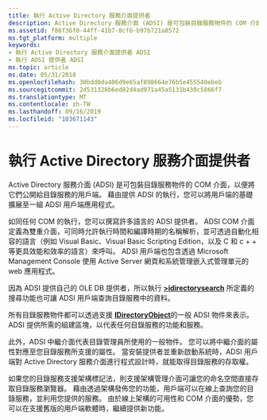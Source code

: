 ```yaml
---
title: 執行 Active Directory 服務介面提供者
description: Active Directory 服務介面 (ADSI) 是可包裝目錄服務物件的 COM 介面，以便將它們公開給目錄服務的用戶端。 藉由提供 ADSI 的執行，您可以將用戶端的基礎擴展至一組 ADSI 用戶端應用程式。
ms.assetid: f86f36f0-44ff-41b7-8cf6-b97b721a8572
ms.tgt_platform: multiple
keywords:
- 執行 Active Directory 服務介面提供者 ADSI
- 執行 ADSI 提供者 ADSI
ms.topic: article
ms.date: 05/31/2018
ms.openlocfilehash: 30bdd0da406d9e65af898664e76b5e455540ebeb
ms.sourcegitcommit: 2d531328b6ed82d4ad971a45a5131b430c5866f7
ms.translationtype: MT
ms.contentlocale: zh-TW
ms.lasthandoff: 09/16/2019
ms.locfileid: "103671143"
---
```

# <a name="implementing-active-directory-service-interfaces-providers"></a>執行 Active Directory 服務介面提供者

Active Directory 服務介面 (ADSI) 是可包裝目錄服務物件的 COM 介面，以便將它們公開給目錄服務的用戶端。 藉由提供 ADSI 的執行，您可以將用戶端的基礎擴展至一組 ADSI 用戶端應用程式。

如同任何 COM 的執行，您可以撰寫許多語言的 ADSI 提供者。 ADSI COM 介面定義為雙重介面，可同時允許執行時間和編譯時期的名稱解析，並可透過自動化相容的語言（例如 Visual Basic、Visual Basic Scripting Edition，以及 C 和 c + + 等更具效能和效率的語言）來呼叫。 ADSI 用戶端也包含透過 Microsoft Management Console 使用 Active Server 網頁和系統管理嵌入式管理單元的 web 應用程式。

因為 ADSI 提供自己的 OLE DB 提供者，所以執行 [**>idirectorysearch**](/windows/desktop/api/Iads/nn-iads-idirectorysearch) 所定義的搜尋功能也可讓 ADSI 用戶端查詢目錄服務中的資料。

所有目錄服務物件都可以透過支援 [**IDirectoryObject**](/windows/desktop/api/Iads/nn-iads-idirectoryobject)的一般 ADSI 物件來表示。 ADSI 提供所需的組建區塊，以代表任何目錄服務的功能和服務。

此外，ADSI 中繼介面代表目錄管理員所使用的一般物件。 您可以將中繼介面的屬性對應至您目錄服務所支援的屬性。 當安裝提供者並重新啟動系統時，ADSI 用戶端對 Active Directory 服務介面進行程式設計時，就能取得目錄服務的存取權。

如果您的目錄服務支援架構標記法，則支援架構管理介面可讓您的命名空間直接存取目錄服務瀏覽器。 藉由透過架構發佈您的功能，用戶端可以在線上查詢您的目錄服務，並利用您提供的服務。 由於線上架構的可用性和 COM 介面的優勢，您可以在支援舊版的用戶端軟體時，繼續提供新功能。

 

 




